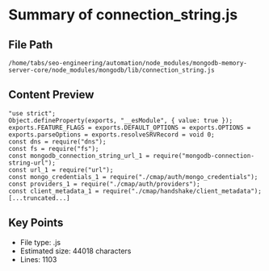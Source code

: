 # Summary of connection_string.js
  
## File Path
`/home/tabs/seo-engineering/automation/node_modules/mongodb-memory-server-core/node_modules/mongodb/lib/connection_string.js`

## Content Preview
```
"use strict";
Object.defineProperty(exports, "__esModule", { value: true });
exports.FEATURE_FLAGS = exports.DEFAULT_OPTIONS = exports.OPTIONS = exports.parseOptions = exports.resolveSRVRecord = void 0;
const dns = require("dns");
const fs = require("fs");
const mongodb_connection_string_url_1 = require("mongodb-connection-string-url");
const url_1 = require("url");
const mongo_credentials_1 = require("./cmap/auth/mongo_credentials");
const providers_1 = require("./cmap/auth/providers");
const client_metadata_1 = require("./cmap/handshake/client_metadata");
[...truncated...]
```

## Key Points
- File type: .js
- Estimated size: 44018 characters
- Lines: 1103
